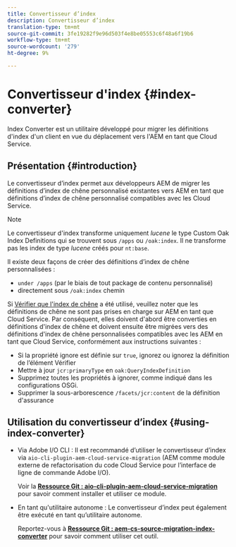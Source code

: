 ```yaml
---
title: Convertisseur d’index
description: Convertisseur d’index
translation-type: tm+mt
source-git-commit: 3fe19282f9e96d503f4e8be05553c6f48a6f19b6
workflow-type: tm+mt
source-wordcount: '279'
ht-degree: 9%

---
```



# Convertisseur d&#39;index {#index-converter}

Index Converter est un utilitaire développé pour migrer les définitions d&#39;index d&#39;un client en vue du déplacement vers l&#39;AEM en tant que Cloud Service.

## Présentation {#introduction}

Le convertisseur d’index permet aux développeurs AEM de migrer les définitions d’index de chêne personnalisé existantes vers AEM en tant que définitions d’index de chêne personnalisé compatibles avec les Cloud Service.

>[!NOTE]
>Le convertisseur d&#39;index transforme uniquement *lucene* le type Custom Oak Index Definitions qui se trouvent sous `/apps` ou `/oak:index`. Il ne transforme pas les index de type *lucene* créés pour `nt:base`.

Il existe deux façons de créer des définitions d’index de chêne personnalisées :

* `under /apps` (par le biais de tout package de contenu personnalisé)
* directement sous `/oak:index` chemin

Si [Vérifier que l&#39;index de chêne](https://adobe-consulting-services.github.io/acs-aem-commons/features/ensure-oak-index/index.html) a été utilisé, veuillez noter que les définitions de chêne ne sont pas prises en charge sur AEM en tant que Cloud Service. Par conséquent, elles doivent d&#39;abord être converties en définitions d&#39;index de chêne et doivent ensuite être migrées vers des définitions d&#39;index de chêne personnalisées compatibles avec les AEM en tant que Cloud Service, conformément aux instructions suivantes :

* Si la propriété ignore est définie sur `true`, ignorez ou ignorez la définition de l’élément Vérifier
* Mettre à jour `jcr:primaryType` en `oak:QueryIndexDefinition`
* Supprimez toutes les propriétés à ignorer, comme indiqué dans les configurations OSGi.
* Supprimer la sous-arborescence `/facets/jcr:content` de la définition d&#39;assurance

## Utilisation du convertisseur d’index {#using-index-converter}

* Via Adobe I/O CLI : Il est recommandé d’utiliser le convertisseur d’index via `aio-cli-plugin-aem-cloud-service-migration` (AEM comme module externe de refactorisation du code Cloud Service pour l’interface de ligne de commande Adobe I/O).

   Voir la **[Ressource Git : aio-cli-plugin-aem-cloud-service-migration](https://github.com/adobe/aio-cli-plugin-aem-cloud-service-migration#introduction)** pour savoir comment installer et utiliser ce module.

* En tant qu&#39;utilitaire autonome : Le convertisseur d’index peut également être exécuté en tant qu’utilitaire autonome.

   Reportez-vous à **[Ressource Git : aem-cs-source-migration-index-converter](https://github.com/adobe/aem-cloud-service-source-migration/tree/master/packages/index-converter)** pour savoir comment utiliser cet outil.



